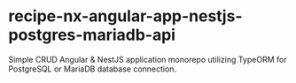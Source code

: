 # recipe-nx-angular-app-nestjs-postgres-mariadb-api
Simple CRUD Angular &amp; NestJS application monorepo utilizing TypeORM for PostgreSQL or MariaDB database connection.
